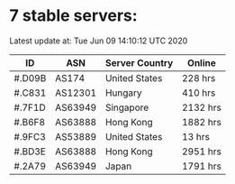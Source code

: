 # 7 stable servers:

Latest update at: Tue Jun 09 14:10:12 UTC 2020

| ID | ASN | Server Country | Online |
| -- | --- | -------------- | ------ |
| #.D09B | AS174 | United States | 228 hrs |
| #.C831 | AS12301 | Hungary | 410 hrs |
| #.7F1D | AS63949 | Singapore | 2132 hrs |
| #.B6F8 | AS63888 | Hong Kong | 1882 hrs |
| #.9FC3 | AS53889 | United States | 13 hrs |
| #.BD3E | AS63888 | Hong Kong | 2951 hrs |
| #.2A79 | AS63949 | Japan | 1791 hrs |

